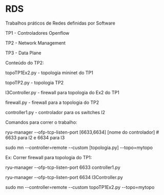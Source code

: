 # RDS

Trabalhos práticos de Redes definidas por Software

TP1 - Controladores Openflow

TP2 - Network Management

TP3 - Data Plane

Conteúdo do TP2:

topoTP1Ex2.py - topologia mininet do TP1

topoTP2.py  - topologia TP2

l3Controller.py - firewall para topologia do Ex2 do TP1

firewall.py - firewall para a topologia do TP2

controller1.py - controlador para os switches l2


Comandos para correr o trabalho:

ryu-manager --ofp-tcp-listen-port [6633,6634] [nome do controlador]  # 6633 para l2 e 6634 para l3


sudo mn --controller=remote --custom [topologia.py] --topo=mytopo


Ex: Correr firewall para topologia do TP1:

ryu-manager --ofp-tcp-listen-port 6633 controller1.py

ryu-manager --ofp-tcp-listen-port 6634 l3Controller.py

sudo mn --controller=remote --custom topoTP1Ex2.py --topo=mytopo



